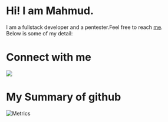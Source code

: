 # Hi! I am Mahmud.
I am a fullstack developer and a pentester.Feel free to reach <a href="mailto:omega@fuwari.be">me</a>.<br>
Below is some of my detail:
# Connect with me
<a href="https://codewars.com/users/MAHMUD1223"><img src="https://www.codewars.com/users/MAHMUD1223/badges/large"></a>

# My Summary of github
![Metrics](https://metrics.lecoq.io/MAHMUD1223?template=classic&isocalendar=1&languages=1&lines=1&habits=1&people=1&achievements=1&code=1&introduction=1&fortune=1&base=header%2C%20activity%2C%20community%2C%20repositories%2C%20metadata&base.indepth=false&base.hireable=false&base.skip=false&isocalendar=false&isocalendar.duration=full-year&languages=false&languages.limit=20&languages.threshold=0%25&languages.other=true&languages.colors=github&languages.sections=most-used&languages.indepth=false&languages.analysis.timeout=15&languages.analysis.timeout.repositories=7.5&languages.categories=markup%2C%20programming&languages.recent.categories=markup%2C%20programming&languages.recent.load=300&languages.recent.days=14&lines=false&lines.sections=base&lines.repositories.limit=4&lines.history.limit=1&habits=false&habits.from=200&habits.days=14&habits.facts=true&habits.charts=false&habits.charts.type=classic&habits.trim=false&habits.languages.limit=8&habits.languages.threshold=0%25&people=false&people.limit=24&people.identicons=false&people.identicons.hide=false&people.size=28&people.types=followers&people.shuffle=false&achievements=false&achievements.threshold=C&achievements.secrets=true&achievements.display=detailed&achievements.limit=0&code=false&code.lines=12&code.load=400&code.days=3&code.visibility=public&code.languages=javascript%2C%20python%2C%20ruby%2C%20typescript%2C%20cpp&introduction=false&introduction.title=true&fortune=false&config.timezone=Asia%2FDhaka)
